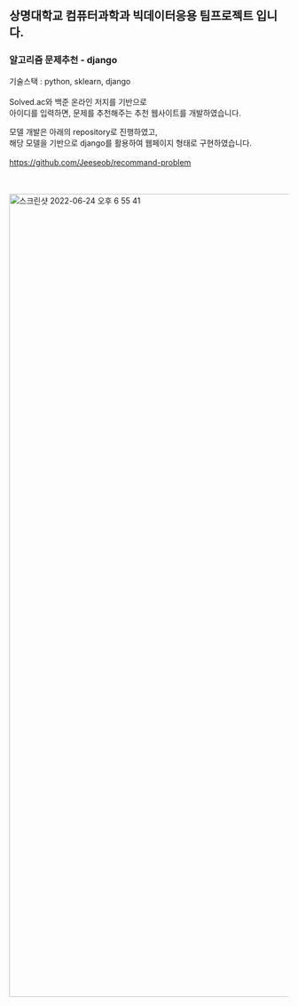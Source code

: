 ## 상명대학교 컴퓨터과학과 빅데이터응용 팀프로젝트 입니다.

### 알고리즘 문제추천 - django


기술스택 : python, sklearn, django 
</br></br>
Solved.ac와 백준 온라인 저지를 기반으로 </br>
아이디를 입력하면, 문제를 추천해주는 추천 웹사이트를 개발하였습니다.

모델 개발은 아래의 repository로 진행하였고, </br>
해당 모델을 기반으로 django를 활용하여 웹페이지 형태로 구현하였습니다.
</br></br>
https://github.com/Jeeseob/recommand-problem

</br>
</br>

<img width="1446" alt="스크린샷 2022-06-24 오후 6 55 41" src="https://user-images.githubusercontent.com/81093419/175511706-0e4f529e-d912-4406-9612-41d691e7aa0b.png">

